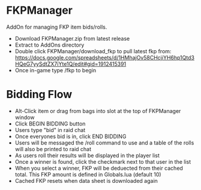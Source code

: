 # FKPManager

AddOn for managing FKP item bids/rolls.

- Download FKPManager.zip from latest release
- Extract to AddOns directory
- Double click FKPManager/download_fkp to pull latest fkp from: https://docs.google.com/spreadsheets/d/1HMhajOv58CHcjiYH6hp1Qtd3HQeG7yySdtZX7iYte1Q/edit#gid=1912415391
- Once in-game type /fkp to begin


# Bidding Flow
- Alt-Click item or drag from bags into slot at the top of FKPManager window
- Click BEGIN BIDDING button
- Users type "bid" in raid chat
- Once everyones bid is in, click END BIDDING
- Users will be messaged the /roll command to use and a table of the rolls will also be printed to raid chat
- As users roll their results will be displayed in the player list
- Once a winner is found, click the checkmark next to that user in the list
- When you select a winner, FKP will be deduected from their cached total. This FKP amount is defined in Globals.lua (default 10)
-   Cached FKP resets when data sheet is downloaded again
